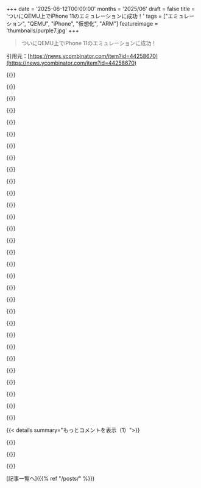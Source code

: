 +++
date = '2025-06-12T00:00:00'
months = '2025/06'
draft = false
title = 'ついにQEMU上でiPhone 11のエミュレーションに成功！'
tags = ["エミュレーション", "QEMU", "iPhone", "仮想化", "ARM"]
featureimage = 'thumbnails/purple7.jpg'
+++

> ついにQEMU上でiPhone 11のエミュレーションに成功！

引用元：[https://news.ycombinator.com/item?id=44258670](https://news.ycombinator.com/item?id=44258670)




{{<matomeQuote body="関連議論のリンクだよ！<br>Hacker Newsのスレッド（356ポイント、2022年、144コメント）これ→ https://news.ycombinator.com/item?id=30545425<br>あと、このリポジトリに言及してる関連記事（268ポイント、2ヶ月前、64コメント）これだよ→ https://news.ycombinator.com/item?id=43592409" userName="gnabgib" createdAt="2025/06/12 16:53:55" color="#38d3d3">}}




{{<matomeQuote body="Issue tracker見た感じ、その後かなり進んでるみたいだよ。" userName="msgodel" createdAt="2025/06/12 17:03:42" color="#ff33a1">}}




{{<matomeQuote body="進捗報告だよ！<br>eShardの記事にiOS 14エミュレーションの詳細があるみたい→ https://eshard.com/posts/emulating-ios-14-with-qemu-part2<br>QEMUでiOSをエミュレーション、こんな機能があるんだって:<br>• リストア起動<br>• ソフトレンダリング<br>• デバッグ<br>• ホストとペアリング<br>• シリアルSSHアクセス<br>• マルチタッチ<br>• ネットワーク<br>• IPA実行<br>あと、CellebriteがCorelliumを買収したってニュースもあるよ→ https://news.ycombinator.com/item?id=44221982" userName="walterbell" createdAt="2025/06/12 18:46:23" color="#785bff">}}




{{<matomeQuote body="eShardの取り組みとこのGitHubリポジトリは、知ってる限り結構違うみたい。<br>eShardの人たちは、このリポジトリの古いバージョンを見つけて、制限されたエミュレータで動かすためにiOSのいろんなところをパッチしまくったらしい。<br>一方、エミュレータ自体は進歩してて、たぶんeShardのパッチより速く進化してるんじゃないかな。<br>今の最新コミットでiOSを動かすのに必要なパッチは10命令もなくて、ディスプレイドライバじゃなくソフトレンダリング使うためのフォールバックコードパスを有効にするだけなんだって。<br>詳しくはここ→ https://github.com/ChefKissInc/QEMUAppleSilicon/wiki/Filesys..." userName="bri3d" createdAt="2025/06/12 21:29:09" color="#ff33a1">}}




{{<matomeQuote body="もっとちゃんと見てみたら、エミュレーション時にカーネルとSEP OSにいくつかのパッチがあったよ。<br>ここにある→ https://github.com/ChefKissInc/QEMUAppleSilicon/blob/6eff3ab...<br>でも、そんなに広範囲だったり移植が難しかったりするわけじゃないみたい。<br>だいたいcan_has_debugの戻り値をいじったり、sigcheckをバイパスしたり、launchdをresearch deviceモードにするお決まりのパッチだよ。" userName="bri3d" createdAt="2025/06/13 13:08:27" color="#ff5733">}}




{{<matomeQuote body="「制限されたエミュレータで動かすためにiOSのいろんなところをパッチしまくったらしい」<br>マジかよ！<br>プロセス全体をハックしてる感じで、めちゃくちゃ脆そう。<br>別のバージョンのソフトどころか、ハードウェアが変わったら持続的に移植なんて無理そうだな。" userName="sheepscreek" createdAt="2025/06/13 10:20:38" color="">}}




{{<matomeQuote body="eShardはChefKissIncに、1年くらい前にUIを動かすためにどうすればいいかのパッチ一式を提供したんだよ。<br>あと、ハードウェア、資金、知識でもプロジェクトを支援してたみたい。<br>両者とも、同じ共通目標の違う側面から取り組んでるだけなんだよね。<br>聞くところによると、もうiOS 18は動いてて、26も開発中らしいから、たぶん1年くらいしたらQEMUAppleSiliconもみんなが使えるようになるんじゃないかな！" userName="skrauqs" createdAt="2025/06/14 17:25:50" color="#ff5c5c">}}




{{<matomeQuote body="wikiのリンクありがとうね。" userName="walterbell" createdAt="2025/06/13 05:18:50" color="">}}




{{<matomeQuote body="たぶん、エクスプロイトのテストフレームワークを作るためだろうね。" userName="throwaway48476" createdAt="2025/06/12 19:55:22" color="">}}




{{<matomeQuote body="これは間違いなく究極のエミュレーションハックだね！関係者全員おめでとう。<br>これはHackintoshプロジェクトにもいい兆候だと思う。<br>もう行き止まりじゃないかも（まだまだ先は長いけど）。<br>ARM PCが普及してきたら、効率的なエミュレーションもいつか見られるかもね。" userName="jeswin" createdAt="2025/06/13 01:00:19" color="#ff33a1">}}




{{<matomeQuote body="ARMはIBM PCみたいにオープンじゃないんだよね。Androidスマホとかも独自カーネルに未公開部分あるし…。" userName="storus" createdAt="2025/06/13 02:30:11" color="">}}




{{<matomeQuote body="うわ、Springboardまで起動できるのか！それマジで凄いじゃん！" userName="msgodel" createdAt="2025/06/12 16:41:14" color="#45d325">}}




{{<matomeQuote body="QEMUでiPhone 11をSpringboardまで起動なんて信じられないくらい凄いよ。ChefKissIncチームと貢献したみんな、マジおめでとう！" userName="hiimwavy" createdAt="2025/06/13 08:36:16" color="#ff5c5c">}}




{{<matomeQuote body="IPAを復号できるtrollstoreって使えるの？" userName="ewuhic" createdAt="2025/06/12 16:43:32" color="#38d3d3">}}




{{<matomeQuote body="よく分かんないんだけど、これってどういうこと？" userName="mywittyname" createdAt="2025/06/12 17:16:39" color="">}}




{{<matomeQuote body="前のコメントへの補足ね。App StoreのIPAはAppleアカウントと紐付くDRMで暗号化されてるんだ。実行時にOSが復号するんだけど、普通の復号法はアプリを実行してデバッガーつけてメモリから読むんだよ。" userName="watusername" createdAt="2025/06/12 20:27:47" color="#38d3d3">}}




{{<matomeQuote body="trollstoreは脱獄いらないiOSの非公式アプリストア。（IPAはiOSアプリのファイル形式ね）暗号化されたIPAを復号してコードとか見れるアプリもあるよ。AndroidのJavaアプリを逆コンパイルするのと似てるかも。" userName="tom1337" createdAt="2025/06/12 17:37:58" color="#785bff">}}




{{<matomeQuote body="まさにこれ聞きに来た！もしそうならヤバいね！" userName="skvmb" createdAt="2025/06/12 16:50:32" color="">}}




{{<matomeQuote body="セキュリティ関連をエミュレートして理解・回避できるかが重要っぽいね。その辺はどう？銀行アプリとかDMVアプリをエミュレートで動かせたらマジ凄いのに。" userName="seany" createdAt="2025/06/13 04:58:22" color="#785bff">}}




{{<matomeQuote body="これ、QEMUのメイン開発ライン（upstream）に取り込もうとした方がいいんじゃない？　そうしないと、前のやつみたいに結局ダメになっちゃいそうだしさ。" userName="xvilka" createdAt="2025/06/13 07:23:57" color="">}}




{{<matomeQuote body="そういえばさ、QEMUのm68kでClassic Macってどう動くの？　ちょっと関係ないけど気になったんだよね。" userName="anthk" createdAt="2025/06/12 18:25:33" color="">}}




{{<matomeQuote body="ちゃんと動くよ！　Classic MacをQEMU m68kで動かす技術的な話は、ここのフォーラムでしてるよ。<br>https://www.emaculation.com/forum/viewforum.php?f=37&sid=6a9..." userName="lioeters" createdAt="2025/06/12 20:05:40" color="#45d325">}}




{{<matomeQuote body="あんまり良くないんだよね。Mini vMacを使った方がいいと思う。PPCのエミュレーションは問題なく動くけどね。" userName="LeoPanthera" createdAt="2025/06/12 20:04:08" color="">}}




{{<matomeQuote body="これってiOS全体をエミュレーションしてるの？　それともiOSのバイナリだけ動かしてるの？<br>あと、なんでわざわざiPhone 11って書いてあるの？　そこがちょっと気になったんだよね。" userName="dd_xplore" createdAt="2025/06/12 22:22:54" color="#38d3d3">}}




{{<matomeQuote body="iPhone 11のハードウェアをエミュレーションしてるんだよ。その上でiOS 14とsepOS（Apple Security Enclaveのファームウェア）が動いてるんだ。" userName="dadoum" createdAt="2025/06/13 16:51:10" color="#38d3d3">}}




{{<matomeQuote body="多分だけど、iPhone 11のバイナリだからじゃない？" userName="worldsavior" createdAt="2025/06/12 22:29:29" color="">}}




{{<matomeQuote body="WindowsでQEMUを使うときのちゃんとしたドキュメント、まだないんだよね。オプションとか引数とかさ。ネット上のバラバラな情報や、Linux版の情報を参考にしながら何とかするしかないんだ。" userName="VMtest" createdAt="2025/06/13 05:35:52" color="">}}




{{<matomeQuote body="正直言って、QEMUで遊んでる人のほとんどはUnix系OSを使ってると思うよ。WindowsにはVirtualBoxとかVMware、Hyper-Vみたいに使いやすい仮想化オプションがいっぱいあるし、WSLもあるしね。だからWindowsユーザーがQEMUを使うのは、こういう特別なケースだけだろうね。" userName="Liquix" createdAt="2025/06/13 06:39:53" color="">}}




{{<matomeQuote body="いやいや、それ公平じゃないって！　VirtualBoxはWindowsだとWHPX使わないのに、LinuxではKVMバックエンドがあるし。VMwareは重いし、ダウンロードに登録したくないんだよね。Hyper-VはFreeRDP使うから、ゲストOS側が対応してないとダメで、簡単じゃないんだ。<br>Linuxではlibvirtとかvirt-managerでQEMU使ってるけど、UIで設定できる表層的な使い方しかしてないよ。" userName="VMtest" createdAt="2025/06/14 00:31:13" color="#785bff">}}




{{<matomeQuote body="超初心者な質問なんだけど、QEMUでエミュレートしたiPhone 11にさ、iOSアプリってインストールできんの？ これって結構重要なポイントじゃん？" userName="tifa2up" createdAt="2025/06/13 10:50:18" color="">}}




{{< details summary="もっとコメントを表示（1）">}}

{{<matomeQuote body="超クール！これってさ、俺の１番好きなiPhoneモデルなんだよね。QEMUで動かせるようになったとかマジで凄い！" userName="startyz" createdAt="2025/06/13 06:59:05" color="">}}




{{<matomeQuote body="2番目のコメントの人へ。 specificallyに何が気に入ってるの？ 教えて欲しいな。ぶっちゃけさ、ここ３年でiPhone色々使ったけど、そんなにモデルごとの違いってわかんなくなくない？" userName="Minks" createdAt="2025/06/13 10:41:55" color="">}}

{{</details>}}



[記事一覧へ]({{% ref "/posts/" %}})
